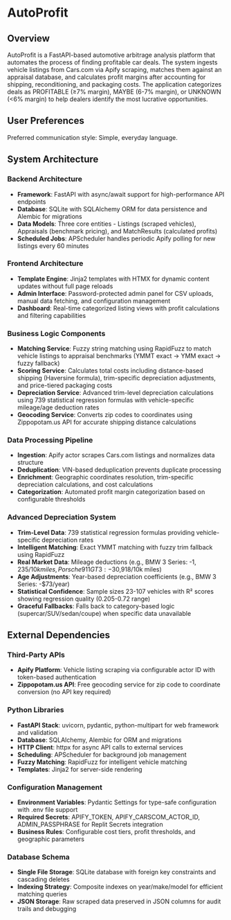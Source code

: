 # AutoProfit

## Overview
AutoProfit is a FastAPI-based automotive arbitrage analysis platform that automates the process of finding profitable car deals. The system ingests vehicle listings from Cars.com via Apify scraping, matches them against an appraisal database, and calculates profit margins after accounting for shipping, reconditioning, and packaging costs. The application categorizes deals as PROFITABLE (≥7% margin), MAYBE (6-7% margin), or UNKNOWN (<6% margin) to help dealers identify the most lucrative opportunities.

## User Preferences
Preferred communication style: Simple, everyday language.

## System Architecture

### Backend Architecture
- **Framework**: FastAPI with async/await support for high-performance API endpoints
- **Database**: SQLite with SQLAlchemy ORM for data persistence and Alembic for migrations
- **Data Models**: Three core entities - Listings (scraped vehicles), Appraisals (benchmark pricing), and MatchResults (calculated profits)
- **Scheduled Jobs**: APScheduler handles periodic Apify polling for new listings every 60 minutes

### Frontend Architecture  
- **Template Engine**: Jinja2 templates with HTMX for dynamic content updates without full page reloads
- **Admin Interface**: Password-protected admin panel for CSV uploads, manual data fetching, and configuration management
- **Dashboard**: Real-time categorized listing views with profit calculations and filtering capabilities

### Business Logic Components
- **Matching Service**: Fuzzy string matching using RapidFuzz to match vehicle listings to appraisal benchmarks (YMMT exact → YMM exact → fuzzy fallback)
- **Scoring Service**: Calculates total costs including distance-based shipping (Haversine formula), trim-specific depreciation adjustments, and price-tiered packaging costs
- **Depreciation Service**: Advanced trim-level depreciation calculations using 739 statistical regression formulas with vehicle-specific mileage/age deduction rates
- **Geocoding Service**: Converts zip codes to coordinates using Zippopotam.us API for accurate shipping distance calculations

### Data Processing Pipeline
- **Ingestion**: Apify actor scrapes Cars.com listings and normalizes data structure
- **Deduplication**: VIN-based deduplication prevents duplicate processing
- **Enrichment**: Geographic coordinates resolution, trim-specific depreciation calculations, and cost calculations
- **Categorization**: Automated profit margin categorization based on configurable thresholds

### Advanced Depreciation System
- **Trim-Level Data**: 739 statistical regression formulas providing vehicle-specific depreciation rates
- **Intelligent Matching**: Exact YMMT matching with fuzzy trim fallback using RapidFuzz
- **Real Market Data**: Mileage deductions (e.g., BMW 3 Series: -$1,235/10k miles, Porsche 911 GT3: -$30,918/10k miles) 
- **Age Adjustments**: Year-based depreciation coefficients (e.g., BMW 3 Series: -$73/year)
- **Statistical Confidence**: Sample sizes 23-107 vehicles with R² scores showing regression quality (0.205-0.72 range)
- **Graceful Fallbacks**: Falls back to category-based logic (supercar/SUV/sedan/coupe) when specific data unavailable

## External Dependencies

### Third-Party APIs
- **Apify Platform**: Vehicle listing scraping via configurable actor ID with token-based authentication
- **Zippopotam.us API**: Free geocoding service for zip code to coordinate conversion (no API key required)

### Python Libraries
- **FastAPI Stack**: uvicorn, pydantic, python-multipart for web framework and validation
- **Database**: SQLAlchemy, Alembic for ORM and migrations
- **HTTP Client**: httpx for async API calls to external services
- **Scheduling**: APScheduler for background job management
- **Fuzzy Matching**: RapidFuzz for intelligent vehicle matching
- **Templates**: Jinja2 for server-side rendering

### Configuration Management
- **Environment Variables**: Pydantic Settings for type-safe configuration with .env file support
- **Required Secrets**: APIFY_TOKEN, APIFY_CARSCOM_ACTOR_ID, ADMIN_PASSPHRASE for Replit Secrets integration
- **Business Rules**: Configurable cost tiers, profit thresholds, and geographic parameters

### Database Schema
- **Single File Storage**: SQLite database with foreign key constraints and cascading deletes
- **Indexing Strategy**: Composite indexes on year/make/model for efficient matching queries
- **JSON Storage**: Raw scraped data preserved in JSON columns for audit trails and debugging